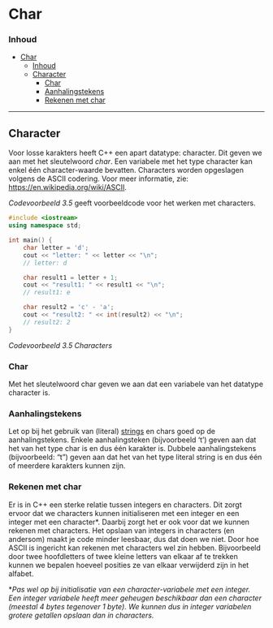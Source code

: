 # Char [](title-id)

### Inhoud[](toc-id)
- [Char ](#char-)
    - [Inhoud](#inhoud)
  - [Character](#character)
    - [Char](#char)
    - [Aanhalingstekens](#aanhalingstekens)
    - [Rekenen met char](#rekenen-met-char)

---

## Character
Voor losse karakters heeft C++ een apart datatype: character. Dit geven we aan met het sleutelwoord *char*. Een variabele met het type character kan enkel één character-waarde bevatten. 
Characters worden opgeslagen volgens de ASCII codering. Voor meer informatie, zie: https://en.wikipedia.org/wiki/ASCII.

*Codevoorbeeld 3.5* geeft voorbeeldcode voor het werken met characters.

```c++
#include <iostream>
using namespace std;

int main() {
    char letter = 'd';
    cout << "letter: " << letter << "\n";
    // letter: d

    char result1 = letter + 1;
    cout << "result1: " << result1 << "\n";
    // result1: e

    char result2 = 'c' - 'a';
    cout << "result2: " << int(result2) << "\n";
    // result2: 2
}
```
*Codevoorbeeld 3.5 Characters*

### Char
Met het sleutelwoord char geven we aan dat een variabele van het datatype character is.

### Aanhalingstekens
Let op bij het gebruik van (literal) [strings](../data-types/string/README.md) en chars goed op de aanhalingstekens.
Enkele aanhalingsteken (bijvoorbeeld ‘t’) geven aan dat het van het type char
is en dus één karakter is. Dubbele aanhalingstekens (bijvoorbeeld: “t”) geven aan dat
het van het type literal string is en dus één of meerdere karakters kunnen zijn.

### Rekenen met char
Er is in C++ een sterke relatie tussen integers en characters. Dit zorgt ervoor dat
we characters kunnen initialiseren met een integer en een integer met een character*.
Daarbij zorgt het er ook voor dat we kunnen rekenen met characters. Het opslaan van integers in characters (en andersom) maakt je code minder leesbaar, dus dat doen we niet. 
Door hoe ASCII is ingericht kan rekenen met characters wel zin hebben.
Bijvoorbeeld door twee hoofdletters of twee kleine letters van elkaar af te trekken kunnen we bepalen hoeveel posities ze van elkaar verwijderd zijn in het alfabet.

**Pas wel op bij initialisatie van een character-variabele met een integer. Een integer variabele heeft meer geheugen beschikbaar dan een character (meestal 4 bytes tegenover 1 byte). We kunnen dus in integer variabelen grotere getallen opslaan dan in characters.*